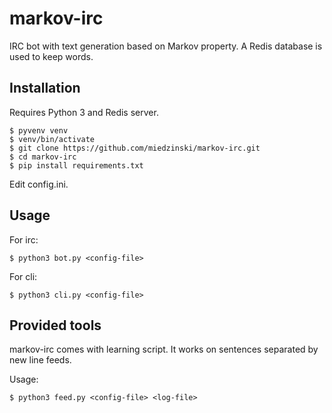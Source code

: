 # markov-irc #

IRC bot with text generation based on Markov property. A Redis database is used to keep words.


## Installation ##

Requires Python 3 and Redis server.

	$ pyvenv venv
	$ venv/bin/activate
	$ git clone https://github.com/miedzinski/markov-irc.git
	$ cd markov-irc
	$ pip install requirements.txt

Edit config.ini.


## Usage ##

For irc:

	$ python3 bot.py <config-file>

For cli:

	$ python3 cli.py <config-file>

## Provided tools ##

markov-irc comes with learning script. It works on sentences separated by new line feeds.

Usage:

	$ python3 feed.py <config-file> <log-file>
